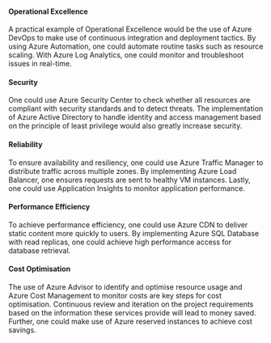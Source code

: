 
#### Operational Excellence
A practical example of Operational Excellence would be the use of Azure DevOps to make use of continuous integration and deployment tactics. By using Azure Automation, one could automate routine tasks such as resource scaling. With Azure Log Analytics, one could monitor and troubleshoot issues in real-time.

#### Security
One could use Azure Security Center to check whether all resources are compliant with security standards and to detect threats. The implementation of Azure Active Directory to handle identity and access management based on the principle of least privilege would also greatly increase security.

#### Reliability
To ensure availability and resiliency, one could use Azure Traffic Manager to distribute traffic across multiple zones. By implementing Azure Load Balancer, one ensures requests are sent to healthy VM instances. Lastly, one could use Application Insights to monitor application performance.

#### Performance Efficiency
To achieve performance efficiency, one could use Azure CDN to deliver static content more quickly to users. By implementing Azure SQL Database with read replicas, one could achieve high performance access for database retrieval.

#### Cost Optimisation
The use of Azure Advisor to identify and optimise resource usage and Azure Cost Management to monitor costs are key steps for cost optimisation. Continuous review and iteration on the project requirements based on the information these services provide will lead to money saved. Further, one could make use of Azure reserved instances to achieve cost savings.